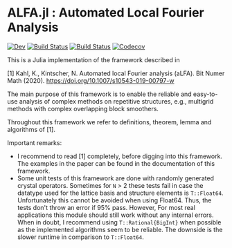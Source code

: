 # ALFA.jl : Automated Local Fourier Analysis
<!---
tokens which are not needed right now.

[![Stable](https://img.shields.io/badge/docs-stable-blue.svg)](https://NilsKintscher.github.io/alfa.jl/stable)
[![Coveralls](https://coveralls.io/repos/github/NilsKintscher/alfa.jl/badge.svg?branch=master)](https://coveralls.io/github/NilsKintscher/alfa.jl?branch=master)
-->
[![Dev](https://img.shields.io/badge/docs-dev-blue.svg)](https://NilsKintscher.github.io/ALFA.jl/dev)
[![Build Status](https://travis-ci.com/NilsKintscher/alfa.jl.svg?branch=master)](https://travis-ci.com/NilsKintscher/ALFA.jl)
[![Build Status](https://ci.appveyor.com/api/projects/status/github/NilsKintscher/alfa.jl?svg=true)](https://ci.appveyor.com/project/NilsKintscher/ALFA-jl)
[![Codecov](https://codecov.io/gh/NilsKintscher/ALFA.jl/branch/master/graph/badge.svg)](https://codecov.io/gh/NilsKintscher/ALFA.jl)


This is a Julia implementation of the framework described in

[1] Kahl, K., Kintscher, N. Automated local Fourier analysis (aLFA). Bit Numer Math (2020). <https://doi.org/10.1007/s10543-019-00797-w>

The main purpose of this framework is to enable the reliable and easy-to-use analysis of complex methods on repetitive structures, e.g.,  multigrid methods with complex overlapping block smoothers.

Throughout this framework we refer to definitions, theorem, lemma and algorithms of [1].

Important remarks:
- I recommend to read [1] completely, before digging into this framework. The examples in the paper can be found in the documentation of this framework.
- Some unit tests of this framework are done with randomly generated crystal operators. Sometimes for `N` > 2 these tests fail in case the datatype used for the lattice basis and structure elements is  `T::Float64`. Unfortunately this cannot be avoided when using Float64. Thus, the tests don't throw an error if $95\%$ pass. However, For most real applications this module should still work without any internal errors. When in doubt, I recommend using `T::Rational{BigInt}` when possible as the implemented algorithms seem to be reliable. The downside is the slower runtime in comparison to `T::Float64`.
